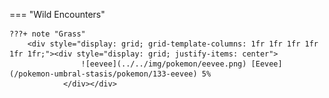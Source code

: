 

=== "Wild Encounters"


	???+ note "Grass"
		<div style="display: grid; grid-template-columns: 1fr 1fr 1fr 1fr 1fr 1fr;"><div style="display: grid; justify-items: center">
                    ![eevee](../../img/pokemon/eevee.png) [Eevee](/pokemon-umbral-stasis/pokemon/133-eevee) 5%
                </div></div>



